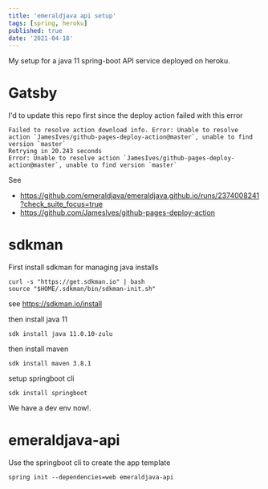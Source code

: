 ```yaml
---
title: 'emeraldjava api setup'
tags: [spring, heroku]
published: true
date: '2021-04-18'
---
```


My setup for a java 11 spring-boot API service deployed on heroku.

# Gatsby

I'd to update this repo first since the deploy action failed with this error

    Failed to resolve action download info. Error: Unable to resolve action `JamesIves/github-pages-deploy-action@master`, unable to find version `master`
    Retrying in 20.243 seconds
    Error: Unable to resolve action `JamesIves/github-pages-deploy-action@master`, unable to find version `master`

See
- https://github.com/emeraldjava/emeraldjava.github.io/runs/2374008241?check_suite_focus=true
- https://github.com/JamesIves/github-pages-deploy-action


# sdkman

First install sdkman for managing java installs

    curl -s "https://get.sdkman.io" | bash
    source "$HOME/.sdkman/bin/sdkman-init.sh"

see https://sdkman.io/install

then install java 11

    sdk install java 11.0.10-zulu 

then install maven

    sdk install maven 3.8.1

setup springboot cli

    sdk install springboot

We have a dev env now!.
# emeraldjava-api

Use the springboot cli to create the app template

    spring init --dependencies=web emeraldjava-api
